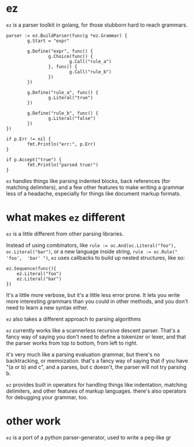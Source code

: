 # ez

`ez` is a parser toolkit in golang, for those stubborn hard to reach grammars.

```
parser := ez.BuildParser(func(g *ez.Grammar) {
        g.Start = "expr"

        g.Define("expr", func() {
                g.Choice(func() {
                        g.Call("rule_a")
                }, func() {
                        g.Call("rule_b")
                })
        })

        g.Define("rule_a", func() {
                g.Literal("true")
        })

        g.Define("rule_b", func() {
                g.Literal("false")
        })
})

if p.Err != nil {
        fmt.Println("err:", p.Err)
}

if p.Accept("true") {
        fmt.Println("parsed true!")
}
```

`ez` handles things like parsing indented blocks, back references (for matching delimiters),
and a few other features to make writing a grammar less of a headache, especially for
things like document markup formats.

# what makes `ez` different

`ez` is a little different from other parsing libraries. 

Instead of using combinators, like `rule := oc.And(oc.Literal("foo"), oc.Literal("bar")`,
or a new language inside string, `rule := oc.Rule(" 'foo',  'bar' ")`, 
`ez` uses callbacks to build up nested structures, like so:

```
ez.Sequence(func(){
    ez.Literal("foo")
    ez.Literal("bar")
})
```

It's a little more verbose, but it's a little less error prone. It lets you write
more interesting grammars than you could in other methods, and you don't need to learn
a new syntax either.

`ez` also takes a different approach to parsing algorithms

`ez` currently works like a scannerless recursive descent parser. That's a fancy way 
of saying you don't need to define a tokenizer or lexer, and that the parser works
from top to bottom, from left to right.

it's very much like a parsing evaluation grammar, but there's no backtracking, 
or memoization. that's a fancy way of saying that if you have "(a or b) and c", and
a parses, but c doesn't, the parser will not try parsing b.

`ez` provides built in operators for handling things like indentation, matching
delimiters, and other features of markup languages. there's also operators
for debugging your grammar, too.

# other work

`ez` is a port of a python parser-generator, used to write a peg-like gr


